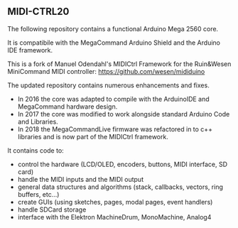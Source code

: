 ## MIDI-CTRL20

The following repository contains a functional Arduino Mega 2560 core.

It is compatibile with the MegaCommand Arduino Shield and the Arduino IDE framework.

This is a fork of Manuel Odendahl's MIDICtrl Framework for the Ruin&Wesen MiniCommand
MIDI controller:
https://github.com/wesen/mididuino

The updated repository contains numerous enhancements and fixes.

- In 2016 the core was adapted to compile with the ArduinoIDE and MegaCommand hardware design.
- In 2017 the core was modified to work alongside standard Arduino Code and Libraries.
- In 2018 the MegaCommandLive firmware was refactored in to c++ libraries and is now
part of the MIDICtrl framework.

It contains code to:

- control the hardware (LCD/OLED, encoders, buttons, MIDI interface, SD card)
- handle the MIDI inputs and the MIDI output
- general data structures and algorithms (stack, callbacks, vectors,
  ring buffers, etc...)
- create GUIs (using sketches, pages, modal pages, event handlers)
- handle SDCard storage
- interface with the Elektron MachineDrum, MonoMachine, Analog4

